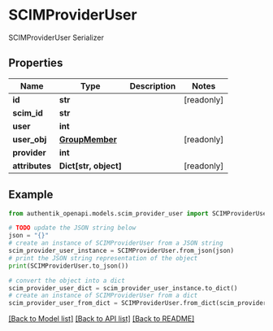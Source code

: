 # SCIMProviderUser

SCIMProviderUser Serializer

## Properties

Name | Type | Description | Notes
------------ | ------------- | ------------- | -------------
**id** | **str** |  | [readonly] 
**scim_id** | **str** |  | 
**user** | **int** |  | 
**user_obj** | [**GroupMember**](GroupMember.md) |  | [readonly] 
**provider** | **int** |  | 
**attributes** | **Dict[str, object]** |  | [readonly] 

## Example

```python
from authentik_openapi.models.scim_provider_user import SCIMProviderUser

# TODO update the JSON string below
json = "{}"
# create an instance of SCIMProviderUser from a JSON string
scim_provider_user_instance = SCIMProviderUser.from_json(json)
# print the JSON string representation of the object
print(SCIMProviderUser.to_json())

# convert the object into a dict
scim_provider_user_dict = scim_provider_user_instance.to_dict()
# create an instance of SCIMProviderUser from a dict
scim_provider_user_from_dict = SCIMProviderUser.from_dict(scim_provider_user_dict)
```
[[Back to Model list]](../README.md#documentation-for-models) [[Back to API list]](../README.md#documentation-for-api-endpoints) [[Back to README]](../README.md)


